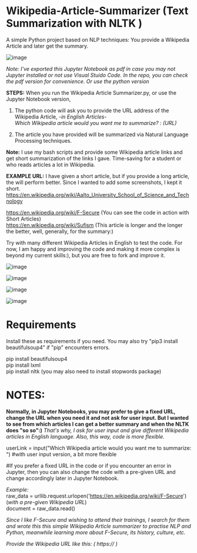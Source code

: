 # Wikipedia-Article-Summarizer (Text Summarization with NLTK )

A simple Python project based on NLP techniques: You provide a Wikipedia Article and later get the summary.


![image](https://user-images.githubusercontent.com/59505246/137501279-73ddf768-ff57-407b-853b-b6acd0422907.png)

*Note: I've exported this Jupyter Notebook as pdf in case you may not Jupyter installed or not use Visual Stuido Code. In the repo, you can check the pdf version for convenience. Or use the python version*

**STEPS:** When you run the Wikipedia Article Summarizer.py, or use the Jupyter Notebook version,                                                            

1. The python code will ask you to provide the URL address of the Wikipedia Article, *-in English Articles-* </br>
                        *Which Wikipedia article would you want me to summarize? : (URL)*

2. The article you have provided will be summarized via Natural Language Processing techniques.

**Note:** I use my bash scripts and provide some Wikipedia article links and get short summarization of the links I gave. Time-saving for a student or who reads articles a lot in Wikipedia.

**EXAMPLE URL:** I have given a short article, but if you provide a long article, the will perform better. Since I wanted to add some screenshots, I kept it short. https://en.wikipedia.org/wiki/Aalto_University_School_of_Science_and_Technology

https://en.wikipedia.org/wiki/F-Secure  (You can see the code in action with Short Articles)</br>
https://en.wikipedia.org/wiki/Sufism  (This article is longer and the longer the better, well, generally, for the summary:)

Try with many different Wikipedia Articles in English to test the code. For now, I am happy and improving the code and making it more complex is beyond my current skills:), but you are free to fork and improve it.

![image](https://user-images.githubusercontent.com/59505246/137500999-d8215f8d-ee93-4b30-830e-f017f2d2219b.png)




![image](https://user-images.githubusercontent.com/59505246/137485419-7530cd8e-8ce2-46e6-945b-29f84614b2d2.png)


![image](https://user-images.githubusercontent.com/59505246/137485619-b5330b5d-2450-400a-bc1a-a6d817508ed7.png)


![image](https://user-images.githubusercontent.com/59505246/137485727-454cb2d9-af82-45a1-9d39-892fa2a26d6e.png)

# Requirements

 Install these as requirements if you need. You may also try "pip3 install beautifulsoup4" if "pip" encounters errors.
 
  pip install beautifulsoup4 <br /> 
  pip install lxml <br /> 
  pip install nltk  (you may also need to install stopwords package)


# NOTES:

**Normally, in Jupyter Notebooks, you may prefer to give a fixed URL, change the URL when you need it
and not ask for user input. But I wanted to see from which
articles I can get a better summary and when the NLTK does "so so":)** *That's why, I ask for user input and give different Wikipedia articles in English language. Also, this way, code is more flexible.*

userLink = input("Which Wikipedia article would you want me to summarize: ")  #with user input version, a bit more flexible


#If you prefer a fixed URL in the code or if you encounter an error in Jupyter, then you can also change the code with a pre-given URL and change accordingly later in Jupyter Notebook.

*Example:*<br /> 
raw_data = urllib.request.urlopen('https://en.wikipedia.org/wiki/F-Secure')  (*with a pre-given Wikipedia URL*) <br /> 
document = raw_data.read()

*Since I like F-Secure and wishing to attend their trainings, I search for them and wrote this this simple Wikipedia Article summarizer to practise NLP and Python, meanwhile learning more about F-Secure, its history, culture, etc.*


*Provide the Wikipedia URL like this: ( https://    )*

